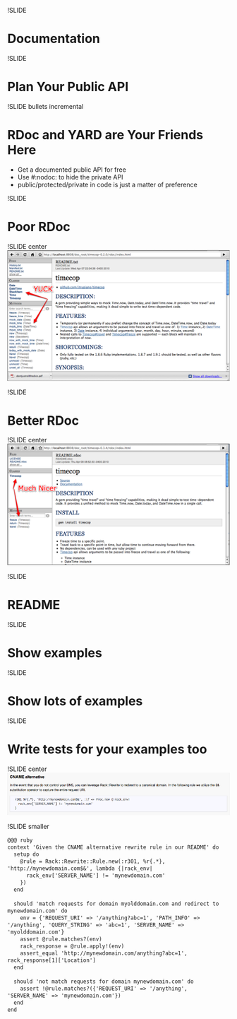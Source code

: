 !SLIDE
# Documentation

!SLIDE
# Plan Your Public API

!SLIDE bullets incremental
# RDoc and YARD are Your Friends Here

* Get a documented public API for free
* Use #:nodoc: to hide the private API
* public/protected/private in code is just a matter of preference

!SLIDE
# Poor RDoc

!SLIDE center
![poor_public_api.png](poor_public_api.png)

!SLIDE
# Better RDoc

!SLIDE center
![better_public_api.png](better_public_api.png)

!SLIDE
# README

!SLIDE
# Show examples

!SLIDE
# Show lots of examples

!SLIDE
# Write tests for your examples too

!SLIDE center
![rack_rewrite_readme.png](rack_rewrite_readme.png)

!SLIDE smaller

    @@@ ruby
    context 'Given the CNAME alternative rewrite rule in our README' do
      setup do
        @rule = Rack::Rewrite::Rule.new(:r301, %r{.*}, 'http://mynewdomain.com$&', lambda {|rack_env|
          rack_env['SERVER_NAME'] != 'mynewdomain.com'
        })
      end
      
      should 'match requests for domain myolddomain.com and redirect to mynewdomain.com' do
        env = {'REQUEST_URI' => '/anything?abc=1', 'PATH_INFO' => '/anything', 'QUERY_STRING' => 'abc=1', 'SERVER_NAME' => 'myolddomain.com'}
        assert @rule.matches?(env)
        rack_response = @rule.apply!(env)
        assert_equal 'http://mynewdomain.com/anything?abc=1', rack_response[1]['Location']
      end
      
      should 'not match requests for domain mynewdomain.com' do
        assert !@rule.matches?({'REQUEST_URI' => '/anything', 'SERVER_NAME' => 'mynewdomain.com'})
      end
    end
    